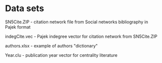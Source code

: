 # Data sets

SN5Cite.ZIP - citation network file from Social networks bibliography in Pajek format

indegCite.vec - Pajek indegree vector for citation network from SN5Cite.ZIP

authors.xlsx - example of authors "dictionary"

Year.clu - publication year vector for centrality literature
